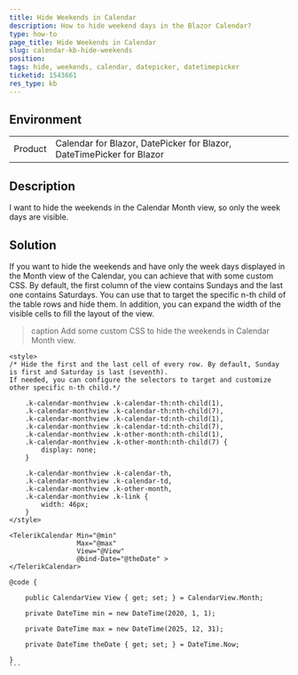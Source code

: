 ```yaml
---
title: Hide Weekends in Calendar
description: How to hide weekend days in the Blazor Calendar?
type: how-to
page_title: Hide Weekends in Calendar
slug: calendar-kb-hide-weekends
position: 
tags: hide, weekends, calendar, datepicker, datetimepicker
ticketid: 1543661
res_type: kb
---
```


## Environment
<table>
	<tbody>
		<tr>
			<td>Product</td>
			<td>Calendar for Blazor, DatePicker for Blazor, DateTimePicker for Blazor</td>
		</tr>
	</tbody>
</table>


## Description
I want to hide the weekends in the Calendar Month view, so only the week days are visible.

## Solution

If you want to hide the weekends and have only the week days displayed in the Month view of the Calendar, you can achieve that with some custom CSS. By default, the first column of the view contains Sundays and the last one contains Saturdays. You can use that to target the specific n-th child of the table rows and hide them. In addition, you can expand the width of the visible cells to fill the layout of the view.

>caption Add some custom CSS to hide the weekends in Calendar Month view.

````CSHTML
<style>
/* Hide the first and the last cell of every row. By default, Sunday is first and Saturday is last (seventh). 
If needed, you can configure the selectors to target and customize other specific n-th child.*/

    .k-calendar-monthview .k-calendar-th:nth-child(1),
    .k-calendar-monthview .k-calendar-th:nth-child(7),
    .k-calendar-monthview .k-calendar-td:nth-child(1),
    .k-calendar-monthview .k-calendar-td:nth-child(7),
    .k-calendar-monthview .k-other-month:nth-child(1),
    .k-calendar-monthview .k-other-month:nth-child(7) {
        display: none;
    }

    .k-calendar-monthview .k-calendar-th,
    .k-calendar-monthview .k-calendar-td,
    .k-calendar-monthview .k-other-month,
    .k-calendar-monthview .k-link {
        width: 46px;
    }        
</style>

<TelerikCalendar Min="@min"
                 Max="@max"
                 View="@View"
                 @bind-Date="@theDate" >
</TelerikCalendar>

@code {

    public CalendarView View { get; set; } = CalendarView.Month;

    private DateTime min = new DateTime(2020, 1, 1);

    private DateTime max = new DateTime(2025, 12, 31);

    private DateTime theDate { get; set; } = DateTime.Now;

}
```
